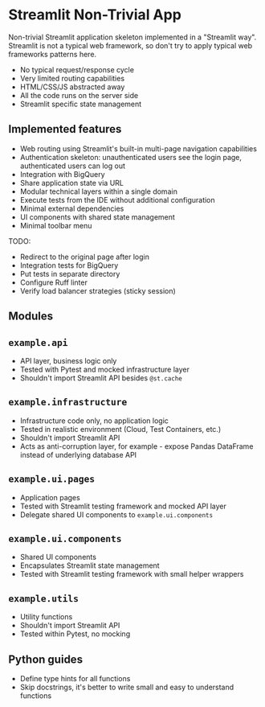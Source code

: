 # Streamlit Non-Trivial App

Non-trivial Streamlit application skeleton implemented in a "Streamlit way".
Streamlit is not a typical web framework, so don't try to apply typical web frameworks patterns here.

* No typical request/response cycle
* Very limited routing capabilities
* HTML/CSS/JS abstracted away
* All the code runs on the server side
* Streamlit specific state management

## Implemented features

* Web routing using Streamlit's built-in multi-page navigation capabilities
* Authentication skeleton: unauthenticated users see the login page, authenticated users can log out
* Integration with BigQuery
* Share application state via URL
* Modular technical layers within a single domain
* Execute tests from the IDE without additional configuration
* Minimal external dependencies
* UI components with shared state management
* Minimal toolbar menu

TODO:

* Redirect to the original page after login
* Integration tests for BigQuery
* Put tests in separate directory
* Configure Ruff linter
* Verify load balancer strategies (sticky session)

## Modules

## `example.api`

* API layer, business logic only
* Tested with Pytest and mocked infrastructure layer
* Shouldn't import Streamlit API besides `@st.cache`

## `example.infrastructure`

* Infrastructure code only, no application logic
* Tested in realistic environment (Cloud, Test Containers, etc.)
* Shouldn't import Streamlit API
* Acts as anti-corruption layer, for example - expose Pandas DataFrame instead of underlying database API

## `example.ui.pages`

* Application pages
* Tested with Streamlit testing framework and mocked API layer
* Delegate shared UI components to `example.ui.components`

## `example.ui.components`

* Shared UI components
* Encapsulates Streamlit state management
* Tested with Streamlit testing framework with small helper wrappers

## `example.utils`

* Utility functions
* Shouldn't import Streamlit API
* Tested within Pytest, no mocking

## Python guides

* Define type hints for all functions
* Skip docstrings, it's better to write small and easy to understand functions
